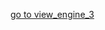 [go to view_engine_3](https://github.com/farzadafi/Design_Pattern/tree/master/Factory_Method/view_engine/view_engine_3)